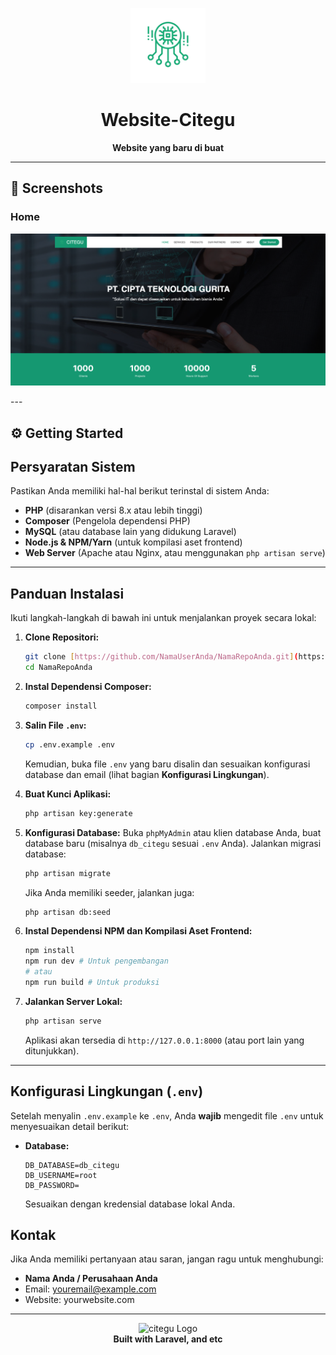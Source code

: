 <p align="center">
  <img src="public/landing/assets/img/logo.png" alt="logo" width="120" height="120"/>
</p>

<h1 align="center">Website-Citegu</h1>

<p align="center">
  <b>Website yang baru di buat</b>
</p>

---

## 📸 Screenshots

### Home

<p align="center">
  <img src="public/landing/assets/img/Home.png" alt="website home" width="700"/>
</p>
---

## ⚙️ Getting Started

## Persyaratan Sistem

Pastikan Anda memiliki hal-hal berikut terinstal di sistem Anda:

* **PHP** (disarankan versi 8.x atau lebih tinggi)
* **Composer** (Pengelola dependensi PHP)
* **MySQL** (atau database lain yang didukung Laravel)
* **Node.js & NPM/Yarn** (untuk kompilasi aset frontend)
* **Web Server** (Apache atau Nginx, atau menggunakan `php artisan serve`)

---

## Panduan Instalasi

Ikuti langkah-langkah di bawah ini untuk menjalankan proyek secara lokal:

1.  **Clone Repositori:**
    ```bash
    git clone [https://github.com/NamaUserAnda/NamaRepoAnda.git](https://github.com/NamaUserAnda/NamaRepoAnda.git)
    cd NamaRepoAnda
    ```

2.  **Instal Dependensi Composer:**
    ```bash
    composer install
    ```

3.  **Salin File `.env`:**
    ```bash
    cp .env.example .env
    ```
    Kemudian, buka file `.env` yang baru disalin dan sesuaikan konfigurasi database dan email (lihat bagian **Konfigurasi Lingkungan**).

4.  **Buat Kunci Aplikasi:**
    ```bash
    php artisan key:generate
    ```

5.  **Konfigurasi Database:**
    Buka `phpMyAdmin` atau klien database Anda, buat database baru (misalnya `db_citegu` sesuai `.env` Anda).
    Jalankan migrasi database:
    ```bash
    php artisan migrate
    ```
    Jika Anda memiliki seeder, jalankan juga:
    ```bash
    php artisan db:seed
    ```

6.  **Instal Dependensi NPM dan Kompilasi Aset Frontend:**
    ```bash
    npm install
    npm run dev # Untuk pengembangan
    # atau
    npm run build # Untuk produksi
    ```

7.  **Jalankan Server Lokal:**
    ```bash
    php artisan serve
    ```
    Aplikasi akan tersedia di `http://127.0.0.1:8000` (atau port lain yang ditunjukkan).

---

## Konfigurasi Lingkungan (`.env`)

Setelah menyalin `.env.example` ke `.env`, Anda **wajib** mengedit file `.env` untuk menyesuaikan detail berikut:

* **Database:**
    ```dotenv
    DB_DATABASE=db_citegu
    DB_USERNAME=root
    DB_PASSWORD=
    ```
    Sesuaikan dengan kredensial database lokal Anda.

## Kontak

Jika Anda memiliki pertanyaan atau saran, jangan ragu untuk menghubungi:

* **Nama Anda / Perusahaan Anda**
* Email: youremail@example.com
* Website: yourwebsite.com

---
<p align="center"><img src="assets/logo.png" alt="citegu Logo" width="80"/> <br> <b>Built with Laravel, and etc</b> </p>


